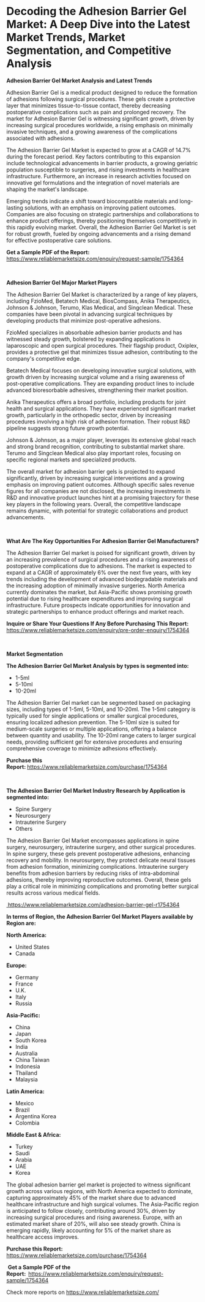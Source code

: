<p><h1>Decoding the Adhesion Barrier Gel Market: A Deep Dive into the Latest Market Trends, Market Segmentation, and Competitive Analysis</h1></p><p><strong>Adhesion Barrier Gel Market Analysis and Latest Trends</strong></p>
<p><p>Adhesion Barrier Gel is a medical product designed to reduce the formation of adhesions following surgical procedures. These gels create a protective layer that minimizes tissue-to-tissue contact, thereby decreasing postoperative complications such as pain and prolonged recovery. The market for Adhesion Barrier Gel is witnessing significant growth, driven by increasing surgical procedures worldwide, a rising emphasis on minimally invasive techniques, and a growing awareness of the complications associated with adhesions.</p><p>The Adhesion Barrier Gel Market is expected to grow at a CAGR of 14.7% during the forecast period. Key factors contributing to this expansion include technological advancements in barrier products, a growing geriatric population susceptible to surgeries, and rising investments in healthcare infrastructure. Furthermore, an increase in research activities focused on innovative gel formulations and the integration of novel materials are shaping the market's landscape.</p><p>Emerging trends indicate a shift toward biocompatible materials and long-lasting solutions, with an emphasis on improving patient outcomes. Companies are also focusing on strategic partnerships and collaborations to enhance product offerings, thereby positioning themselves competitively in this rapidly evolving market. Overall, the Adhesion Barrier Gel Market is set for robust growth, fueled by ongoing advancements and a rising demand for effective postoperative care solutions.</p></p>
<p><strong>Get a Sample PDF of the Report:&nbsp;</strong> <a href="https://www.reliablemarketsize.com/enquiry/request-sample/1754364?utm_campaign=1743&utm_medium=2&utm_source=Github&utm_content=ia&utm_term=03032025&utm_id=adhesion-barrier-gel">https://www.reliablemarketsize.com/enquiry/request-sample/1754364</a></p>
<p>&nbsp;</p>
<p><strong>Adhesion Barrier Gel Major Market Players</strong></p>
<p><p>The Adhesion Barrier Gel Market is characterized by a range of key players, including FzioMed, Betatech Medical, BiosCompass, Anika Therapeutics, Johnson & Johnson, Terumo, Klas Medical, and Singclean Medical. These companies have been pivotal in advancing surgical techniques by developing products that minimize post-operative adhesions.</p><p>FzioMed specializes in absorbable adhesion barrier products and has witnessed steady growth, bolstered by expanding applications in laparoscopic and open surgical procedures. Their flagship product, Oxiplex, provides a protective gel that minimizes tissue adhesion, contributing to the company's competitive edge.</p><p>Betatech Medical focuses on developing innovative surgical solutions, with growth driven by increasing surgical volume and a rising awareness of post-operative complications. They are expanding product lines to include advanced bioresorbable adhesives, strengthening their market position.</p><p>Anika Therapeutics offers a broad portfolio, including products for joint health and surgical applications. They have experienced significant market growth, particularly in the orthopedic sector, driven by increasing procedures involving a high risk of adhesion formation. Their robust R&D pipeline suggests strong future growth potential.</p><p>Johnson & Johnson, as a major player, leverages its extensive global reach and strong brand recognition, contributing to substantial market share. Terumo and Singclean Medical also play important roles, focusing on specific regional markets and specialized products.</p><p>The overall market for adhesion barrier gels is projected to expand significantly, driven by increasing surgical interventions and a growing emphasis on improving patient outcomes. Although specific sales revenue figures for all companies are not disclosed, the increasing investments in R&D and innovative product launches hint at a promising trajectory for these key players in the following years. Overall, the competitive landscape remains dynamic, with potential for strategic collaborations and product advancements.</p></p>
<p>&nbsp;</p>
<p><strong>What Are The Key Opportunities For Adhesion Barrier Gel Manufacturers?</strong></p>
<p><p>The Adhesion Barrier Gel market is poised for significant growth, driven by an increasing prevalence of surgical procedures and a rising awareness of postoperative complications due to adhesions. The market is expected to expand at a CAGR of approximately 6% over the next five years, with key trends including the development of advanced biodegradable materials and the increasing adoption of minimally invasive surgeries. North America currently dominates the market, but Asia-Pacific shows promising growth potential due to rising healthcare expenditures and improving surgical infrastructure. Future prospects indicate opportunities for innovation and strategic partnerships to enhance product offerings and market reach.</p></p>
<p><strong>Inquire or Share Your Questions If Any Before Purchasing This Report:</strong> <a href="https://www.reliablemarketsize.com/enquiry/pre-order-enquiry/1754364?utm_campaign=1743&utm_medium=2&utm_source=Github&utm_content=ia&utm_term=03032025&utm_id=adhesion-barrier-gel">https://www.reliablemarketsize.com/enquiry/pre-order-enquiry/1754364</a></p>
<p>&nbsp;</p>
<p><strong>Market Segmentation</strong></p>
<p><strong>The Adhesion Barrier Gel Market Analysis by types is segmented into:</strong></p>
<p><ul><li>1-5ml</li><li>5-10ml</li><li>10-20ml</li></ul></p>
<p><p>The Adhesion Barrier Gel market can be segmented based on packaging sizes, including types of 1-5ml, 5-10ml, and 10-20ml. The 1-5ml category is typically used for single applications or smaller surgical procedures, ensuring localized adhesion prevention. The 5-10ml size is suited for medium-scale surgeries or multiple applications, offering a balance between quantity and usability. The 10-20ml range caters to larger surgical needs, providing sufficient gel for extensive procedures and ensuring comprehensive coverage to minimize adhesions effectively.</p></p>
<p><strong>Purchase this Report:&nbsp;</strong><a href="https://www.reliablemarketsize.com/purchase/1754364?utm_campaign=1743&utm_medium=2&utm_source=Github&utm_content=ia&utm_term=03032025&utm_id=adhesion-barrier-gel">https://www.reliablemarketsize.com/purchase/1754364</a></p>
<p>&nbsp;</p>
<p><strong>The Adhesion Barrier Gel Market Industry Research by Application is segmented into:</strong></p>
<p><ul><li>Spine Surgery</li><li>Neurosurgery</li><li>Intrauterine Surgery</li><li>Others</li></ul></p>
<p><p>The Adhesion Barrier Gel Market encompasses applications in spine surgery, neurosurgery, intrauterine surgery, and other surgical procedures. In spine surgery, these gels prevent postoperative adhesions, enhancing recovery and mobility. In neurosurgery, they protect delicate neural tissues from adhesion formation, minimizing complications. Intrauterine surgery benefits from adhesion barriers by reducing risks of intra-abdominal adhesions, thereby improving reproductive outcomes. Overall, these gels play a critical role in minimizing complications and promoting better surgical results across various medical fields.</p></p>
<p><a href="https://www.reliablemarketsize.com/adhesion-barrier-gel-r1754364?utm_campaign=1743&utm_medium=2&utm_source=Github&utm_content=ia&utm_term=03032025&utm_id=adhesion-barrier-gel">&nbsp;https://www.reliablemarketsize.com/adhesion-barrier-gel-r1754364</a></p>
<p><strong>In terms of Region, the Adhesion Barrier Gel Market Players available by Region are:</strong></p>
<p>
    <p> <strong> North America: </strong>
        <ul>
            <li>United States</li>
            <li>Canada</li>
        </ul>
        </p> 
    <p> <strong> Europe: </strong>
        <ul>
            <li>Germany</li>
            <li>France</li>
            <li>U.K.</li>
            <li>Italy</li>
            <li>Russia</li>
        </ul>
        </p> 
    <p> <strong> Asia-Pacific: </strong>
        <ul>
            <li>China</li>
            <li>Japan</li>
            <li>South Korea</li>
            <li>India</li>
            <li>Australia</li>
            <li>China Taiwan</li>
            <li>Indonesia</li>
            <li>Thailand</li>
            <li>Malaysia</li>
        </ul>
        </p> 
    <p> <strong> Latin America: </strong>
        <ul>
            <li>Mexico</li>
            <li>Brazil</li>
            <li>Argentina Korea</li>
            <li>Colombia</li>
        </ul>
        </p> 
    <p> <strong> Middle East & Africa: </strong>
        <ul>
            <li>Turkey</li>
            <li>Saudi</li>
            <li>Arabia</li>
            <li>UAE</li>
            <li>Korea</li>
        </ul>
    </p>
    </p>
<p><p>The global adhesion barrier gel market is projected to witness significant growth across various regions, with North America expected to dominate, capturing approximately 45% of the market share due to advanced healthcare infrastructure and high surgical volumes. The Asia-Pacific region is anticipated to follow closely, contributing around 30%, driven by increasing surgical procedures and rising awareness. Europe, with an estimated market share of 20%, will also see steady growth. China is emerging rapidly, likely accounting for 5% of the market share as healthcare access improves.</p></p>
<p><strong>Purchase this Report: </strong><a href="https://www.reliablemarketsize.com/purchase/1754364?utm_campaign=1743&utm_medium=2&utm_source=Github&utm_content=ia&utm_term=03032025&utm_id=adhesion-barrier-gel">https://www.reliablemarketsize.com/purchase/1754364</a></p>
<p>&nbsp;<strong>Get a Sample PDF of the Report:&nbsp;&nbsp;</strong><a href="https://www.reliablemarketsize.com/enquiry/request-sample/1754364?utm_campaign=1743&utm_medium=2&utm_source=Github&utm_content=ia&utm_term=03032025&utm_id=adhesion-barrier-gel">https://www.reliablemarketsize.com/enquiry/request-sample/1754364</a></p>
<p><strong></strong></p>
<p>Check more reports on <a href="https://www.reliablemarketsize.com/?utm_campaign=1743&utm_medium=2&utm_source=Github&utm_content=ia&utm_term=03032025&utm_id=adhesion-barrier-gel">https://www.reliablemarketsize.com/</a></p>